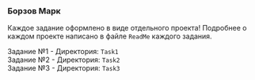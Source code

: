 ### Борзов Марк

Каждое задание оформлено в виде отдельного проекта! Подробнее о каждом проекте написано в файле `ReadMe` каждого задания.

Задание №1 - Директория: `Task1`  
Задание №2 - Директория: `Task2`   
Задание №3 - Директория: `Task3`